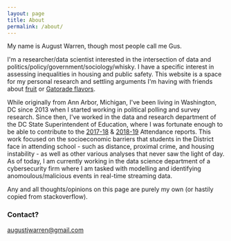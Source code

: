 ```yaml
---
layout: page
title: About
permalink: /about/
---
```


My name is August Warren, though most people call me Gus.

I'm a researcher/data scientist interested in the intersection of data and politics/policy/government/sociology/whisky. I have a specific interest in assessing inequalities in housing and public safety. This website is a space for my personal research and settling arguments I'm having with friends about [fruit](https://gwarrenn.github.io/Fruit-Ranking/) or [Gatorade flavors](https://gwarrenn.github.io/Definitive-Gatorade-Ranking/). 

While originally from Ann Arbor, Michigan, I've been living in Washington, DC since 2013 when I started working in political polling and survey research. Since then, I've worked in the data and research department of the DC State Superintendent of Education, where I was fortunate enough to be able to contribute to the [2017-18](https://osse.dc.gov/sites/default/files/dc/sites/osse/publication/attachments/2017-18%20School%20Year%20Attendance%20Report.pdf) & [2018-19](https://osse.dc.gov/sites/default/files/dc/sites/osse/publication/attachments/2018-19%20School%20Year%20Attendance%20Report.pdf) Attendance reports. This work focused on the socioeconomic barriers that students in the District face in attending school - such as distance, proximal crime, and housing instability - as well as other various analyses that never saw the light of day. As of today, I am currently working in the data science department of a cybersecurity firm where I am tasked with modelling and identifying anomoulous/malicious events in real-time streaming data.  

Any and all thoughts/opinions on this page are purely my own (or hastily copied from stackoverflow).

### Contact?

[augustjwarren@gmail.com](mailto:augustjwarren@gmail.com)
